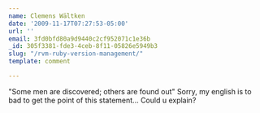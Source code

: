 ```yaml
---
name: Clemens Wältken
date: '2009-11-17T07:27:53-05:00'
url: ''
email: 3fd0bfd80a9d9440c2cf952071c1e36b
_id: 305f3381-fde3-4ceb-8f11-05826e5949b3
slug: "/rvm-ruby-version-management/"
template: comment

---
```


"Some men are discovered; others are found out"
Sorry, my english is to bad to get the point of this statement... Could u explain?
